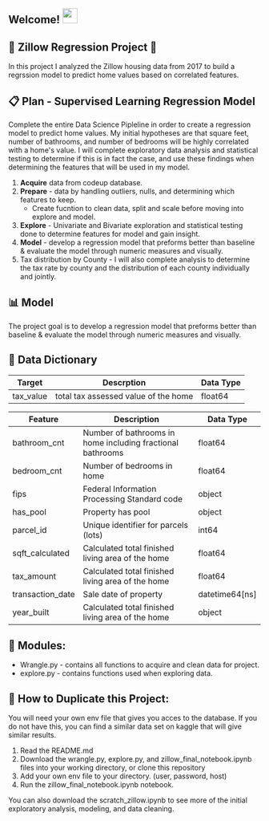## Welcome! <img src="https://raw.githubusercontent.com/MartinHeinz/MartinHeinz/master/wave.gif" width="30px">
## :house_with_garden: Zillow Regression Project :house_with_garden:
In this project I analyzed the Zillow housing data from 2017 to build a regrssion model to predict home values based on correlated features.

## :clipboard: Plan - Supervised Learning Regression Model
Complete the entire Data Science Pipleline in order to create a regression model to predict home values.  My initial hypotheses are that square feet, number of bathrooms, and number of bedrooms will be highly correlated with a home's value.  I will complete exploratory data analysis and statistical testing to determine if this is in fact the case, and use these findings when determining the features that will be used in my model.
1.  **Acquire** data from codeup database.
2.  **Prepare** - data by handling outliers, nulls, and determining which features to keep.
    - Create fucntion to clean data, split and scale before moving into explore and model.
3.  **Explore** - Univariate and Bivariate exploration and statistical testing done to determine features for model and gain insight.
4.  **Model** - develop a regression model that preforms better than baseline & evaluate the model through numeric measures and visually.
5.  Tax distribution by County - I will also complete analysis to determine the tax rate by county and the distribution of each county individually and jointly.

## :bar_chart: Model
The project goal is to develop a regression model that preforms better than baseline & evaluate the model through numeric measures and visually.
## :green_book: Data Dictionary


Target | Descrption | Data Type
---------|----------|---------
 tax_value | total tax assessed value of the home | float64


Feature| Description | Data Type
---------|----------|---------
  bathroom_cnt |  Number of bathrooms in home including fractional bathrooms | float64
  bedroom_cnt |  Number of bedrooms in home  | float64
  fips |  Federal Information Processing Standard code | object
  has_pool | Property has pool | object
 parcel_id |  Unique identifier for parcels (lots)  | int64
  sqft_calculated |  Calculated total finished living area of the home | float64
  tax_amount |  Calculated total finished living area of the home | float64
  transaction_date | Sale date of property | datetime64[ns]
  year_built |  Calculated total finished living area of the home | object

## :briefcase: Modules:
- Wrangle.py - contains all functions to acquire and clean data for project.
- explore.py - contains functions used when exploring data.

 ## :pencil: How to Duplicate this Project:
 You will need your own env file that gives you acces to the database.  If you do not have this, you can find a similar data set on kaggle that will give similar results.

1.  Read the README.md
2.  Download the wrangle.py, explore.py, and zillow_final_notebook.ipynb files into your working directory, or clone this repository
3.  Add your own env file to your directory. (user, password, host)
3.  Run the zillow_final_notebook.ipynb notebook.

You can also download the scratch_zillow.ipynb to see more of the initial exploratory analysis, modeling, and data cleaning.